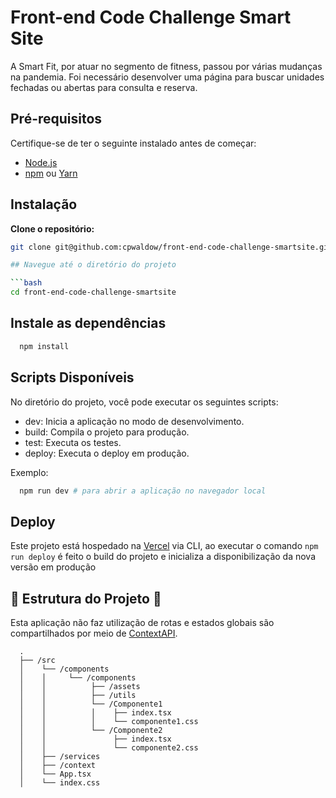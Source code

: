 # Front-end Code Challenge Smart Site

A Smart Fit, por atuar no segmento de fitness, passou por várias mudanças na pandemia. Foi necessário desenvolver uma página para buscar unidades fechadas ou abertas para consulta e reserva.

## Pré-requisitos

Certifique-se de ter o seguinte instalado antes de começar:

- [Node.js](https://nodejs.org/)
- [npm](https://www.npmjs.com/) ou [Yarn](https://yarnpkg.com/)

## Instalação

**Clone o repositório:**

   ```bash
   git clone git@github.com:cpwaldow/front-end-code-challenge-smartsite.git

## Navegue até o diretório do projeto

 ```bash
   cd front-end-code-challenge-smartsite
  ```

## Instale as dependências

 ```bash
   npm install
  ```

## Scripts Disponíveis

No diretório do projeto, você pode executar os seguintes scripts:

- dev: Inicia a aplicação no modo de desenvolvimento.
- build: Compila o projeto para produção.
- test: Executa os testes.
- deploy: Executa o deploy em produção.

Exemplo:

```bash
  npm run dev # para abrir a aplicação no navegador local
```

## Deploy

Este projeto está hospedado na [Vercel](https://vercel.com/) via CLI, ao executar o comando `npm run deploy` é feito o build do projeto e inicializa a disponibilização da nova versão em produção

## 🚧 Estrutura do Projeto 🚧

Esta aplicação não faz utilização de rotas e estados globais são compartilhados por meio de [ContextAPI](https://react.dev/learn/passing-data-deeply-with-context).

```shell
  .
  ├── /src
  │    └── /components
  │    │     └── /components
  │    │          ├── /assets
  │    │          ├── /utils
  │    │          └── /Componente1
  │    │          │    ├── index.tsx
  │    │          │    └── componente1.css
  │    │          └── /Componente2
  │    │               ├── index.tsx
  │    │               └── componente2.css
  │    ├── /services
  │    ├── /context
  │    └── App.tsx            
  │    └── index.css            
```

